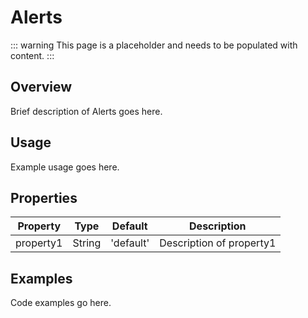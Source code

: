 # Alerts

::: warning
This page is a placeholder and needs to be populated with content.
:::

## Overview

Brief description of Alerts goes here.

## Usage

Example usage goes here.

## Properties

| Property | Type | Default | Description |
|----------|------|---------|-------------|
| property1 | String | 'default' | Description of property1 |

## Examples

Code examples go here.
